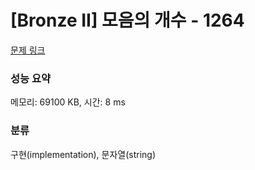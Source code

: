 # [Bronze II] 모음의 개수 - 1264 

[문제 링크](https://www.acmicpc.net/problem/1264) 

### 성능 요약

메모리: 69100 KB, 시간: 8 ms

### 분류

구현(implementation), 문자열(string)

